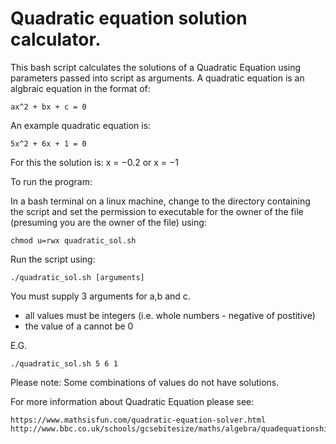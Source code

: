 Quadratic equation solution calculator.
======================================

This bash script calculates the solutions of a Quadratic Equation using parameters passed into script as arguments. A quadratic equation is an algbraic equation in the format of:  

```
ax^2 + bx + c = 0
```

An example quadratic equation is:

```
5x^2 + 6x + 1 = 0
```

For this the solution is: x = −0.2 or x = −1

To run the program:

In a bash terminal on a linux machine, change to the directory containing the script and set the permission to executable for the owner of the file (presuming you are the owner of the file) using:
```
chmod u=rwx quadratic_sol.sh
```

Run the script using:

```
./quadratic_sol.sh [arguments]
```

You must supply 3 arguments for a,b and c.

* all values must be integers (i.e. whole numbers - negative of postitive)
* the value of a cannot be 0

E.G.

```
./quadratic_sol.sh 5 6 1
```
Please note: Some combinations of values do not have solutions.

For more information about Quadratic Equation please see:
```
https://www.mathsisfun.com/quadratic-equation-solver.html
http://www.bbc.co.uk/schools/gcsebitesize/maths/algebra/quadequationshirev3.shtml
```

 
